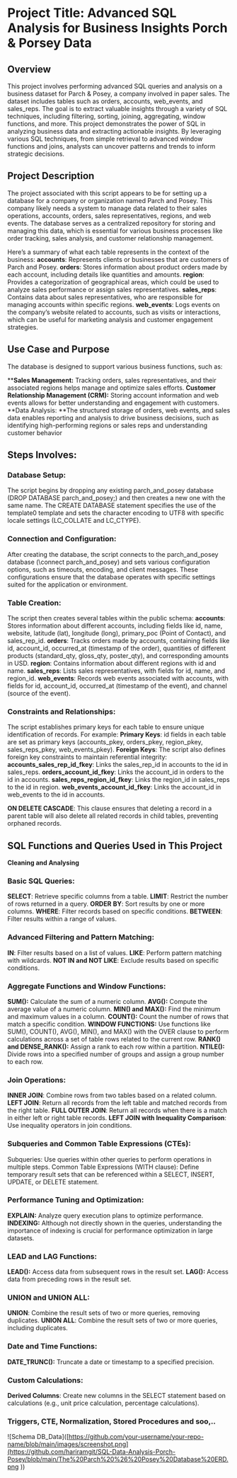 # Project Title: Advanced SQL Analysis for Business Insights Porch & Porsey Data

## Overview
This project involves performing advanced SQL queries and analysis on a business dataset for Parch & Posey, a company involved in paper sales. The dataset includes tables such as orders, accounts, web_events, and sales_reps. The goal is to extract valuable insights through a variety of SQL techniques, including filtering, sorting, joining, aggregating, window functions, and more.
This project demonstrates the power of SQL in analyzing business data and extracting actionable insights. By leveraging various SQL techniques, from simple retrieval to advanced window functions and joins, analysts can uncover patterns and trends to inform strategic decisions.

## Project Description
The project associated with this script appears to be for setting up a database for a company or organization named Parch and Posey. This company likely needs a system to manage data related to their sales operations, accounts, orders, sales representatives, regions, and web events. The database serves as a centralized repository for storing and managing this data, which is essential for various business processes like order tracking, sales analysis, and customer relationship management.

Here’s a summary of what each table represents in the context of the business:
**accounts**: Represents clients or businesses that are customers of Parch and Posey.
**orders**: Stores information about product orders made by each account, including details like quantities and amounts.
**region**: Provides a categorization of geographical areas, which could be used to analyze sales performance or assign sales representatives.
**sales_reps**: Contains data about sales representatives, who are responsible for managing accounts within specific regions.
**web_events**: Logs events on the company’s website related to accounts, such as visits or interactions, which can be useful for marketing analysis and customer engagement strategies.


## Use Case and Purpose
The database is designed to support various business functions, such as:

****Sales Management:** Tracking orders, sales representatives, and their associated regions helps manage and optimize sales efforts.
**Customer Relationship Management (CRM):** Storing account information and web events allows for better understanding and engagement with customers.
**Data Analysis: **The structured storage of orders, web events, and sales data enables reporting and analysis to drive business decisions, such as identifying high-performing regions or sales reps and understanding customer behavior

## Steps Involves:

### Database Setup:

The script begins by dropping any existing parch_and_posey database (DROP DATABASE parch_and_posey;) and then creates a new one with the same name. The CREATE DATABASE statement specifies the use of the template0 template and sets the character encoding to UTF8 with specific locale settings (LC_COLLATE and LC_CTYPE).

### Connection and Configuration:

After creating the database, the script connects to the parch_and_posey database (\connect parch_and_posey) and sets various configuration options, such as timeouts, encoding, and client messages. These configurations ensure that the database operates with specific settings suited for the application or environment.

### Table Creation:

The script then creates several tables within the public schema:
**accounts**: Stores information about different accounts, including fields like id, name, website, latitude (lat), longitude (long), primary_poc (Point of Contact), and sales_rep_id.
**orders**: Tracks orders made by accounts, containing fields like id, account_id, occurred_at (timestamp of the order), quantities of different products (standard_qty, gloss_qty, poster_qty), and corresponding amounts in USD.
**region**: Contains information about different regions with id and name.
**sales_reps**: Lists sales representatives, with fields for id, name, and region_id.
**web_events**: Records web events associated with accounts, with fields for id, account_id, occurred_at (timestamp of the event), and channel (source of the event).

### Constraints and Relationships:

The script establishes primary keys for each table to ensure unique identification of records. For example:
**Primary Keys**: id fields in each table are set as primary keys (accounts_pkey, orders_pkey, region_pkey, sales_reps_pkey, web_events_pkey).
**Foreign Keys**: The script also defines foreign key constraints to maintain referential integrity:
**accounts_sales_rep_id_fkey**: Links the sales_rep_id in accounts to the id in sales_reps.
**orders_account_id_fkey**: Links the account_id in orders to the id in accounts.
**sales_reps_region_id_fkey**: Links the region_id in sales_reps to the id in region.
**web_events_account_id_fkey**: Links the account_id in web_events to the id in accounts.

**ON DELETE CASCADE**: This clause ensures that deleting a record in a parent table will also delete all related records in child tables, preventing orphaned records.

## SQL Functions and Queries Used in This Project
**Cleaning and Analysing**

### Basic SQL Queries:

**SELECT**: Retrieve specific columns from a table.
**LIMIT**: Restrict the number of rows returned in a query.
**ORDER** **BY**: Sort results by one or more columns.
**WHERE**: Filter records based on specific conditions.
**BETWEEN**: Filter results within a range of values.

### Advanced Filtering and Pattern Matching:

**IN**: Filter results based on a list of values.
**LIKE**: Perform pattern matching with wildcards.
**NOT IN and NOT LIKE**: Exclude results based on specific conditions.

### Aggregate Functions and Window Functions:

**SUM():** Calculate the sum of a numeric column.
**AVG():** Compute the average value of a numeric column.
**MIN() and MAX():** Find the minimum and maximum values in a column.
**COUNT():** Count the number of rows that match a specific condition.
**WINDOW FUNCTIONS:** Use functions like SUM(), COUNT(), AVG(), MIN(), and MAX() with the OVER clause to perform calculations across a set of table rows related to the current row.
**RANK() and DENSE_RANK():** Assign a rank to each row within a partition.
**NTILE():** Divide rows into a specified number of groups and assign a group number to each row.

### Join Operations:

**INNER JOIN**: Combine rows from two tables based on a related column.
**LEFT JOIN**: Return all records from the left table and matched records from the right table.
**FULL OUTER JOIN**: Return all records when there is a match in either left or right table records.
**LEFT JOIN with Inequality Comparison**: Use inequality operators in join conditions.

### Subqueries and Common Table Expressions (CTEs):

Subqueries: Use queries within other queries to perform operations in multiple steps.
Common Table Expressions (WITH clause): Define temporary result sets that can be referenced within a SELECT, INSERT, UPDATE, or DELETE statement.

### Performance Tuning and Optimization:

**EXPLAIN:** Analyze query execution plans to optimize performance.
**INDEXING:** Although not directly shown in the queries, understanding the importance of indexing is crucial for performance optimization in large datasets.

### LEAD and LAG Functions:

**LEAD():** Access data from subsequent rows in the result set.
**LAG():** Access data from preceding rows in the result set.

### UNION and UNION ALL:

**UNION**: Combine the result sets of two or more queries, removing duplicates.
**UNION ALL**: Combine the result sets of two or more queries, including duplicates.

### Date and Time Functions:

**DATE_TRUNC():** Truncate a date or timestamp to a specified precision.

### Custom Calculations:

**Derived Columns**: Create new columns in the SELECT statement based on calculations (e.g., unit price calculation, percentage calculations).

### Triggers, CTE, Normalization, Stored Procedures and soo,..

![Schema DB_Data]([https://github.com/your-username/your-repo-name/blob/main/images/screenshot.png](https://github.com/hariramgit/SQL-Data-Analysis-Porch-Posey/blob/main/The%20Parch%20%26%20Posey%20Database%20ERD.png
))


